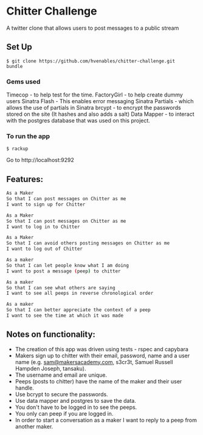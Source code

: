 Chitter Challenge
=================
A twitter clone that allows users to post messages to a public stream

## Set Up

```
$ git clone https://github.com/hvenables/chitter-challenge.git
bundle
```

### Gems used
Timecop - to help test for the time.
FactoryGirl - to help create dummy users
Sinatra Flash - This enables error messaging
Sinatra Partials - which allows the use of partials in Sinatra
brcypt - to encrypt the passwords stored on the site (It hashes and also adds a salt)
Data Mapper - to interact with the postgres database that was used on this project.

### To run the app
```
$ rackup
```
Go to http://localhost:9292

Features:
-------

```sh
As a Maker
So that I can post messages on Chitter as me
I want to sign up for Chitter

As a Maker
So that I can post messages on Chitter as me
I want to log in to Chitter

As a Maker
So that I can avoid others posting messages on Chitter as me
I want to log out of Chitter

As a maker
So that I can let people know what I am doing
I want to post a message (peep) to chitter

As a maker
So that I can see what others are saying
I want to see all peeps in reverse chronological order

As a maker
So that I can better appreciate the context of a peep
I want to see the time at which it was made
```

Notes on functionality:
------

* The creation of this app was driven using tests - rspec and capybara
* Makers sign up to chitter with their email, password, name and a user name (e.g. sam@makersacademy.com, s3cr3t, Samuel Russell Hampden Joseph, tansaku).
* The username and email are unique.
* Peeps (posts to chitter) have the name of the maker and their user handle.
* Use bcrypt to secure the passwords.
* Use data mapper and postgres to save the data.
* You don't have to be logged in to see the peeps.
* You only can peep if you are logged in.
* In order to start a conversation as a maker I want to reply to a peep from another maker.
